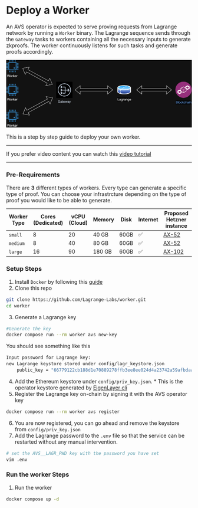 # Deploy a Worker

An AVS operator is expected to serve proving requests from Lagrange network by running a `Worker` binary. The Lagrange sequence sends through the `Gateway` tasks to workers containing all the necessary inputs to generate zkproofs. The worker continuously listens for such tasks and generate proofs accordingly.

![Worker](Lagrange.png)

This is a step by step guide to deploy your own worker.

---
If you prefer video content you can watch this [video tutorial](https://www.youtube.com/watch?v=zRY7AwrJo4w)

---
### Pre-Requirements

There are **3** different types of workers. Every type can generate a specific type of proof.
You can choose your infrastrcture depending on the type of proof you would like to be able to generate.

| Worker Type | Cores (Dedicated) | vCPU (Cloud) | Memory | Disk | Internet | Proposed Hetzner instance|
| --- | --- | --- | --- | --- | --- | --- |
| `small` | 8 | 20 | 40 GB | 60GB | ✅ | [AX-52](https://www.hetzner.com/dedicated-rootserver/ax52/)|
| `medium` | 8 | 40 | 80 GB | 60GB | ✅ | [AX-52](https://www.hetzner.com/dedicated-rootserver/ax52/)|
| `large` | 16 | 90 | 180 GB | 60GB | ✅ | [AX-102](https://www.hetzner.com/dedicated-rootserver/ax102/)|

### Setup Steps

1. Install `Docker` by following this [guide](https://docs.docker.com/engine/install/)
2. Clone this repo
```sh
git clone https://github.com/Lagrange-Labs/worker.git
cd worker
```
3. Generate a Lagrange key
```sh
#Generate the key
docker compose run --rm worker avs new-key
```
You should see something like this
```sh
Input password for Lagrange key:
new Lagrange keystore stored under config/lagr_keystore.json
	public_key = "66779122cb188d1e70889278ffb3ee8ee024d4a23742a59afbdaaa096fc5135c3a14d897de87d1c56adbe029619c231416e7dfb3f1de0a542dd8ac7f4748ce07"
```
4. Add the Ethereum keystore under `config/priv_key.json`. * This is the operator keystore generated by [EigenLayer cli](https://docs.eigenlayer.xyz/eigenlayer/operator-guides/operator-installation#cli-installation)
5. Register the Lagrange key on-chain by signing it with the AVS operator key
```sh
docker compose run --rm worker avs register
```
6. You are now registered, you can go ahead and remove the keystore from  `config/priv_key.json`
7. Add the Lagrange password to the `.env` file so that the service can be restarted without any manual intervention.
```sh
# set the AVS__LAGR_PWD key with the password you have set
vim .env
```

### Run the worker Steps

1. Run the worker
```sh
docker compose up -d
```
